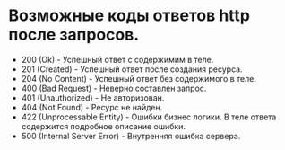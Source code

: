 # Возможные коды ответов http после запросов.

- 200 (Ok) - Успешный ответ с содержимим в теле.
- 201 (Created) - Успешный ответ после создания ресурса.
- 204 (No Content) - Успешный ответ без содержимого в теле.
- 400 (Вad Request) - Неверно составлен запрос.
- 401 (Unauthorized) - Не авторизован.
- 404 (Not Found) - Ресурс не найден.
- 422 (Unprocessable Entity) - Ошибки бизнес логики. В теле ответа содержится подробное описание ошибки.
- 500 (Internal Server Error) - Внутренняя ошибка сервера.
